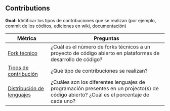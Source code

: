 ## Contributions

**Goal:** Idntificar los tipos de contribuciones que se realizan (por ejemplo, commit de los códitos, ediciones en wiki, documentación) 

| Métrica | Preguntas |
| --- | --- |
| [Fork técnico](technical-fork.md)| ¿Cuál es el número de forks técnicos a un proyecto de código abierto en plataformas de desarrollo de código? |
| [Tipos de contribución](types-of-contributions.md) | ¿Qué tipo de contribuciones se realizan? |
| [Distribución de lenguajes](language-distribution.md) | ¿Cuáles son los diferentes lenguajes de programación presentes en un projecto(s) de código abierto? ¿Cuál es el porcentaje de cada uno? |
